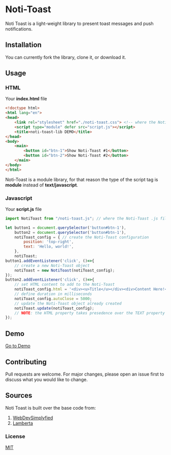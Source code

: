 # Noti-Toast
Noti Toast is a light-weight library to present toast messages and push notifications.

## Installation
You can currently fork the library, clone it, or download it.

## Usage

### HTML
Your **index.html** file
```html
<!doctype html>
<html lang="en">
<head>
    <link rel="stylesheet" href="./noti-toast.css"> <!-- where the Noti-Toast .css file is located -->
    <script type="module" defer src="script.js"></script>
    <title>noti-toast-lib DEMO</title>
</head>
<body>
    <main>
        <button id="btn-1">Show Noti-Toast #1</button>
        <button id="btn-2">Show Noti-Toast #2</button>
    </main>
</body>
</html>
```
Noti-Toast is a module library, for that reason the type of the script tag is **module** instead of **text/javascript**.
### Javascript
Your **script.js** file
```javascript
import NotiToast from "/noti-toast.js"; // where the Noti-Toast .js file is located

let button1 = document.querySelector('button#btn-1'),
    button2 = document.querySelector('button#btn-1'),
    notiToast_config = { // create the Noti-Toast configuration
        position: 'top-right',
        text: 'Hello, world!',
    },
    notiToast;
button1.addEventListener('click', ()=>{
    // create a new Noti-Toast object
    notiToast = new NotiToast(notiToast_config);
});
button2.addEventListener('click', ()=>{
	// set HTML content to add to the Noti-Toast
	notiToast_config.html = '<div><u>Title</u></div><div>Content Here!</div>';
	// define duration in milliseconds
	notiToast_config.autoClose = 5000;
	// update the Noti-Toast object already created
    notiToast.update(notiToast_config);
	// NOTE: the HTML property takes presedence over the TEXT property
});
```

## Demo
[Go to Demo](https://google.com)

## Contributing
Pull requests are welcome. For major changes, please open an issue first to discuss what you would like to change.

## Sources
Noti Toast is built over the base code from:

1. [WebDevSimplyfied](https://github.com/WebDevSimplified/live-toast-notification-library)
2. [Lamberta](https://gist.github.com/lamberta/3768814)

### License
[MIT](https://choosealicense.com/licenses/mit/)